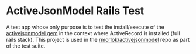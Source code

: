 # ActiveJsonModel Rails Test

A test app whose only purpose is to test the install/execute of the [activejsonmodel gem](https://rubygems.org/gems/activejsonmodel)
in the context where ActiveRecord is installed (full rails stack). This project is used in the [rmorlok/activejsonmodel](https://github.com/rmorlok/activejsonmodel) repo
as part of the test suite.
